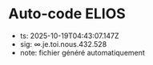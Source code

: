 # Auto-code ELIOS
- ts: 2025-10-19T04:43:07.147Z
- sig: ∞.je.toi.nous.432.528
- note: fichier généré automatiquement